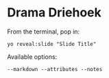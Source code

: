 
# Drama Driehoek

From the terminal, pop in:

  ```yo reveal:slide "Slide Title"```

Available options:

 ```--markdown --attributes --notes```

